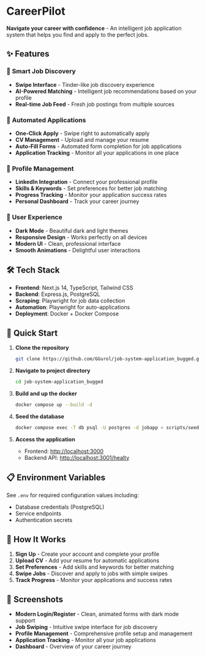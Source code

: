# CareerPilot

**Navigate your career with confidence** - An intelligent job application system that helps you find and apply to the perfect jobs.

## ✨ Features

### 🎯 **Smart Job Discovery**
- **Swipe Interface** - Tinder-like job discovery experience
- **AI-Powered Matching** - Intelligent job recommendations based on your profile
- **Real-time Job Feed** - Fresh job postings from multiple sources

### 🤖 **Automated Applications**
- **One-Click Apply** - Swipe right to automatically apply
- **CV Management** - Upload and manage your resume
- **Auto-Fill Forms** - Automated form completion for job applications
- **Application Tracking** - Monitor all your applications in one place

### 👤 **Profile Management**
- **LinkedIn Integration** - Connect your professional profile
- **Skills & Keywords** - Set preferences for better job matching
- **Progress Tracking** - Monitor your application success rates
- **Personal Dashboard** - Track your career journey

### 🎨 **User Experience**
- **Dark Mode** - Beautiful dark and light themes
- **Responsive Design** - Works perfectly on all devices
- **Modern UI** - Clean, professional interface
- **Smooth Animations** - Delightful user interactions

## 🛠️ Tech Stack

- **Frontend**: Next.js 14, TypeScript, Tailwind CSS
- **Backend**: Express.js, PostgreSQL
- **Scraping**: Playwright for job data collection
- **Automation**: Playwright for auto-applications
- **Deployment**: Docker + Docker Compose

## 🚀 Quick Start

1. **Clone the repository**
   ```bash
   git clone https://github.com/GGurol/job-system-application_bugged.git
   ```

2. **Navigate to project directory**
   ```bash
   cd job-system-application_bugged
   ```

4. **Build and up the docker**
   ```bash
   docker compose up --build -d
   ```

5. **Seed the database**
   ```bash
   docker compose exec -T db psql -U postgres -d jobapp < scripts/seed-database.sql
   ```

6. **Access the application**
   - Frontend: [http://localhost:3000](http://localhost:3000)
   - Backend API: [http://localhost:3001/healty](http://localhost:3001/healty)

## 📋 Environment Variables

See `.env` for required configuration values including:
- Database credentials (PostgreSQL)
- Service endpoints
- Authentication secrets

## 🎯 How It Works

1. **Sign Up** - Create your account and complete your profile
2. **Upload CV** - Add your resume for automatic applications
3. **Set Preferences** - Add skills and keywords for better matching
4. **Swipe Jobs** - Discover and apply to jobs with simple swipes
5. **Track Progress** - Monitor your applications and success rates


## 📱 Screenshots

- **Modern Login/Register** - Clean, animated forms with dark mode support
- **Job Swiping** - Intuitive swipe interface for job discovery
- **Profile Management** - Comprehensive profile setup and management
- **Application Tracking** - Monitor all your job applications
- **Dashboard** - Overview of your career journey


